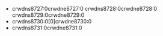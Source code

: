 - crwdns8727:0crwdne8727:0 crwdns8728:0crwdne8728:0 crwdns8729:0crwdne8729:0
- crwdns8730:0[0]crwdne8730:0
- crwdns8731:0crwdne8731:0